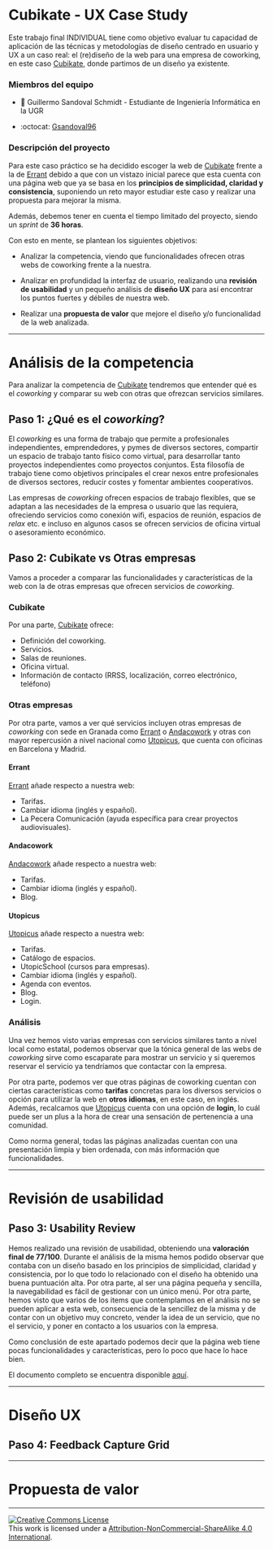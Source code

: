 # Cubikate - UX Case Study
Este trabajo final INDIVIDUAL tiene como objetivo evaluar tu capacidad de aplicación
de las técnicas y metodologías de diseño centrado en usuario y UX a un caso real: el (re)diseño de la
web para una empresa de coworking, en este caso [Cubikate](https://cubikate.es), donde partimos de un diseño ya existente.

### Miembros del equipo

 * :bust_in_silhouette:  Guillermo Sandoval Schmidt - Estudiante de Ingeniería Informática en la UGR  
  - :octocat: [Gsandoval96](https://github.com/Gsandoval96)

### Descripción del proyecto

Para este caso práctico se ha decidido escoger la web de [Cubikate](https://cubikate.es) frente a la de [Errant](https://www.errant.es) debido a que con un vistazo inicial parece que esta cuenta con una página web que ya se basa en los **principios de simplicidad, claridad y consistencia**, suponiendo un reto mayor estudiar este caso y realizar una propuesta para mejorar la misma.

Además, debemos tener en cuenta el tiempo limitado del proyecto, siendo un *sprint* de **36 horas**.

Con esto en mente, se plantean los siguientes objetivos:

- Analizar la competencia, viendo que funcionalidades ofrecen otras webs de coworking frente a la nuestra.

- Analizar en profundidad la interfaz de usuario, realizando una **revisión de usabilidad** y un pequeño análisis de **diseño UX** para así encontrar los puntos fuertes y débiles de nuestra web.

- Realizar una **propuesta de valor** que mejore el diseño y/o funcionalidad de la web analizada.

---

# Análisis de la competencia

Para analizar la competencia de [Cubikate](https://cubikate.es) tendremos que entender qué es el *coworking* y comparar su web con otras que ofrezcan servicios similares.

## Paso 1: ¿Qué es el *coworking*?

El *coworking* es una forma de trabajo que permite a profesionales independientes, emprendedores, y pymes de diversos sectores, compartir un espacio de trabajo tanto físico como virtual, para desarrollar tanto proyectos independientes como proyectos conjuntos. Esta filosofía de trabajo tiene como objetivos principales el crear nexos entre profesionales de diversos sectores, reducir costes y fomentar ambientes cooperativos.

Las empresas de *coworking* ofrecen espacios de trabajo flexibles, que se adaptan a las necesidades de la empresa o usuario que las requiera, ofreciendo servicios como conexión wifi, espacios de reunión, espacios de *relax* etc. e incluso en algunos casos se ofrecen servicios de oficina virtual o asesoramiento económico.

## Paso 2: Cubikate vs Otras empresas

Vamos a proceder a comparar las funcionalidades y características de la web con la de otras empresas que ofrecen servicios de *coworking*.

### Cubikate

Por una parte, [Cubikate](https://cubikate.es) ofrece:

- Definición del coworking.
- Servicios.
- Salas de reuniones.
- Oficina virtual.
- Información de contacto (RRSS, localización, correo electrónico, teléfono)

### Otras empresas

Por otra parte, vamos a ver qué servicios incluyen otras empresas de *coworking* con sede en Granada como [Errant](https://www.errant.es) o [Andacowork](https://www.andacowork.com/) y otras con mayor repercusión a nivel nacional como [Utopicus](https://www.utopicus.es/), que cuenta con oficinas en Barcelona y Madrid.

#### Errant

[Errant](https://www.errant.es) añade respecto a nuestra web:

- Tarifas.
- Cambiar idioma (inglés y español).
- La Pecera Comunicación (ayuda específica para crear proyectos audiovisuales).

#### Andacowork

[Andacowork](https://www.andacowork.com/) añade respecto a nuestra web:

- Tarifas.
- Cambiar idioma (inglés y español).
- Blog.

#### Utopicus

[Utopicus](https://www.utopicus.es/) añade respecto a nuestra web:

- Tarifas.
- Catálogo de espacios.
- UtopicSchool (cursos para empresas).
- Cambiar idioma (inglés y español).
- Agenda con eventos.
- Blog.
- Login.

### Análisis

Una vez hemos visto varias empresas con servicios similares tanto a nivel local como estatal, podemos observar que la tónica general de las webs de *coworking* sirve como escaparate para mostrar un servicio y si queremos reservar el servicio ya tendríamos que contactar con la empresa.

Por otra parte, podemos ver que otras páginas de coworking cuentan con ciertas características como **tarifas** concretas para los diversos servicios o opción para utilizar la web en **otros idiomas**, en este caso, en inglés. Además, recalcamos que [Utopicus](https://www.utopicus.es/) cuenta con una opción de **login**, lo cuál puede ser un plus a la hora de crear una sensación de pertenencia a una comunidad.

Como norma general, todas las páginas analizadas cuentan con una presentación limpia y bien ordenada, con más información que funcionalidades.

---

# Revisión de usabilidad

## Paso 3: Usability Review

Hemos realizado una revisión de usabilidad, obteniendo una **valoración final de 77/100**. Durante el análisis de la misma hemos podido observar que contaba con un diseño basado en los principios de simplicidad, claridad y consistencia, por lo que todo lo relacionado con el diseño ha obtenido una buena puntuación alta. Por otra parte, al ser una página pequeña y sencilla, la navegabilidad es fácil de gestionar con un único menú. Por otra parte, hemos visto que varios de los items que contemplamos en el análisis no se pueden aplicar a esta web, consecuencia de la sencillez de la misma y de contar con un objetivo muy concreto, vender la idea de un servicio, que no el servicio, y poner en contacto a los usuarios con la empresa.

Como conclusión de este apartado podemos decir que la página web tiene pocas funcionalidades y características, pero lo poco que hace lo hace bien.

El documento completo se encuentra disponible [aquí](https://github.com/Gsandoval96/DIU-UGR/blob/master/Trabajo/doc/Usability-review-Cubikate.pdf).

---

# Diseño UX

## Paso 4: Feedback Capture Grid



---

# Propuesta de valor



---

[![Creative Commons License][image-1]][1]  
This work is licensed under a [Attribution-NonCommercial-ShareAlike 4.0 International][1].

[1]:    https://creativecommons.org/licenses/by-nc-sa/4.0/deed

[image-1]:    https://licensebuttons.net/l/by-nc-sa/4.0/80x15.png
